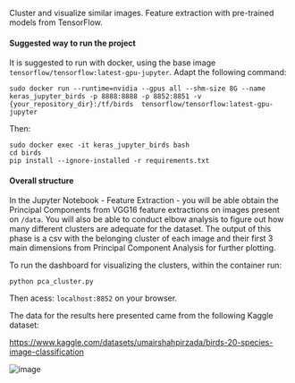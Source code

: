 Cluster and visualize similar images. Feature extraction with pre-trained models from TensorFlow.

#### Suggested way to run the project

It is suggested to run with docker, using the base image `tensorflow/tensorflow:latest-gpu-jupyter`. Adapt the following command:

`sudo docker run --runtime=nvidia --gpus all --shm-size 8G --name keras_jupyter_birds -p 8888:8888 -p 8852:8851 -v {your_repository_dir}:/tf/birds  tensorflow/tensorflow:latest-gpu-jupyter`

Then:

`sudo docker exec -it keras_jupyter_birds bash`<br>
`cd birds`<br>
`pip install --ignore-installed -r requirements.txt`

#### Overall structure

In the Jupyter Notebook - Feature Extraction - you will be able obtain the Principal Components from VGG16 feature extractions on images present on `/data`. You will also be able to conduct elbow analysis to figure out how many different clusters are adequate for the dataset.
The output of this phase is a csv with the belonging cluster of each image and their first 3 main dimensions from Principal Component Analysis for further plotting.

To run the dashboard for visualizing the clusters, within the container run:

`python pca_cluster.py`<br>

Then acess: `localhost:8852` on your browser.

The data for the results here presented came from the following Kaggle dataset:

https://www.kaggle.com/datasets/umairshahpirzada/birds-20-species-image-classification

![image](https://github.com/user-attachments/assets/dcbd9d4b-7e24-4310-9db2-4acf7eaa789d)




